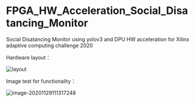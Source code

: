 # FPGA_HW_Acceleration_Social_Disatancing_Monitor
 Social Disatancing Monitor using yolov3 and DPU HW acceleration for Xilinx adaptive computing challenge 2020

Hardware layout：

![layout](https://github.com/jedibobo/FPGA_HW_Acceleration_Social_Disatancing_Monitor/blob/main/img/layout.jpg,align="middle")

Image test for functionality：

![image-20201129111317248](https://github.com/jedibobo/FPGA_HW_Acceleration_Social_Disatancing_Monitor/blob/main/img/image-20201129111317248.png,align="middle")

